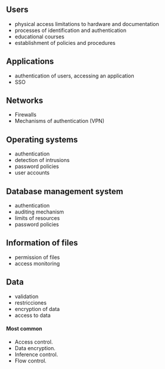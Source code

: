 ## Users
- physical access limitations to hardware and documentation
- processes of identification and authentication
- educational courses 
- establishment of policies and procedures


## Applications
- authentication of users, accessing an application
- SSO

## Networks
- Firewalls 
- Mechanisms of authentication (VPN)

## Operating systems
- authentication
- detection of intrusions
- password policies
- user accounts

## Database management system
- authentication
- auditing mechanism
- limits of resources
- password policies

## Information of files
- permission of files
- access monitoring


## Data 
- validation
- restricciones 
- encryption of data
- access to data


#### Most common
- Access control.
- Data encryption.
- Inference control.
- Flow control.